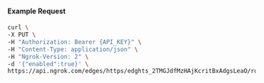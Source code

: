 <!-- Code generated for API Clients. DO NOT EDIT. -->
#### Example Request
```bash
curl \
-X PUT \
-H "Authorization: Bearer {API_KEY}" \
-H "Content-Type: application/json" \
-H "Ngrok-Version: 2" \
-d '{"enabled":true}' \
https://api.ngrok.com/edges/https/edghts_2TMGJdfMzHAjKcritBxAdgsLeaO/routes/edghtsrt_2TMGJftLEWzYbLwKzX6WSkBneuw/websocket_tcp_converter
